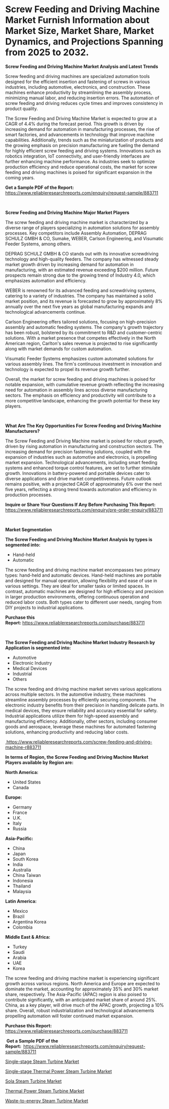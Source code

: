 <p><h1>Screw Feeding and Driving Machine Market Furnish Information about Market Size, Market Share, Market Dynamics, and Projections Spanning from 2025 to 2032.</h1></p><p><strong>Screw Feeding and Driving Machine Market Analysis and Latest Trends</strong></p>
<p><p>Screw feeding and driving machines are specialized automation tools designed for the efficient insertion and fastening of screws in various industries, including automotive, electronics, and construction. These machines enhance productivity by streamlining the assembly process, minimizing manual labor, and reducing insertion errors. The automation of screw feeding and driving reduces cycle times and improves consistency in product quality.</p><p>The Screw Feeding and Driving Machine Market is expected to grow at a CAGR of 4.4% during the forecast period. This growth is driven by increasing demand for automation in manufacturing processes, the rise of smart factories, and advancements in technology that improve machine capabilities. Additionally, trends such as the miniaturization of products and the growing emphasis on precision manufacturing are fueling the demand for highly efficient screw feeding and driving systems. Innovations such as robotics integration, IoT connectivity, and user-friendly interfaces are further enhancing machine performance. As industries seek to optimize production efficiency and reduce operational costs, the market for screw feeding and driving machines is poised for significant expansion in the coming years.</p></p>
<p><strong>Get a Sample PDF of the Report:&nbsp;</strong> <a href="https://www.reliableresearchreports.com/enquiry/request-sample/883711?utm_campaign=114&utm_medium=2&utm_source=Github&utm_content=ia&utm_term=24022025&utm_id=screw-feeding-and-driving-machine">https://www.reliableresearchreports.com/enquiry/request-sample/883711</a></p>
<p>&nbsp;</p>
<p><strong>Screw Feeding and Driving Machine Major Market Players</strong></p>
<p><p>The screw feeding and driving machine market is characterized by a diverse range of players specializing in automation solutions for assembly processes. Key competitors include Assembly Automation, DEPRAG SCHULZ GMBH & CO, Sumake, WEBER, Carlson Engineering, and Visumatic Feeder Systems, among others. </p><p>DEPRAG SCHULZ GMBH & CO stands out with its innovative screwdriving technology and high-quality feeders. The company has witnessed steady market growth driven by increasing demand for automation in manufacturing, with an estimated revenue exceeding $200 million. Future prospects remain strong due to the growing trend of Industry 4.0, which emphasizes automation and efficiency.</p><p>WEBER is renowned for its advanced feeding and screwdriving systems, catering to a variety of industries. The company has maintained a solid market position, and its revenue is forecasted to grow by approximately 8% annually over the next five years as global manufacturing expands and technological advancements continue.</p><p>Carlson Engineering offers tailored solutions, focusing on high-precision assembly and automatic feeding systems. The company's growth trajectory has been robust, bolstered by its commitment to R&D and customer-centric solutions. With a market presence that competes effectively in the North American region, Carlton's sales revenue is projected to rise significantly along with market demands for custom automation.</p><p>Visumatic Feeder Systems emphasizes custom automated solutions for various assembly lines. The firm's continuous investment in innovation and technology is expected to propel its revenue growth further. </p><p>Overall, the market for screw feeding and driving machines is poised for notable expansion, with cumulative revenue growth reflecting the increasing need for automation in assembly lines across diverse manufacturing sectors. The emphasis on efficiency and productivity will contribute to a more competitive landscape, enhancing the growth potential for these key players.</p></p>
<p>&nbsp;</p>
<p><strong>What Are The Key Opportunities For Screw Feeding and Driving Machine Manufacturers?</strong></p>
<p><p>The Screw Feeding and Driving Machine market is poised for robust growth, driven by rising automation in manufacturing and construction sectors. The increasing demand for precision fastening solutions, coupled with the expansion of industries such as automotive and electronics, is propelling market expansion. Technological advancements, including smart feeding systems and enhanced torque control features, are set to further stimulate growth. Innovations in battery-powered and portable devices cater to diverse applications and drive market competitiveness. Future outlook remains positive, with a projected CAGR of approximately 6% over the next five years, reflecting a strong trend towards automation and efficiency in production processes.</p></p>
<p><strong>Inquire or Share Your Questions If Any Before Purchasing This Report:</strong> <a href="https://www.reliableresearchreports.com/enquiry/pre-order-enquiry/883711?utm_campaign=114&utm_medium=2&utm_source=Github&utm_content=ia&utm_term=24022025&utm_id=screw-feeding-and-driving-machine">https://www.reliableresearchreports.com/enquiry/pre-order-enquiry/883711</a></p>
<p>&nbsp;</p>
<p><strong>Market Segmentation</strong></p>
<p><strong>The Screw Feeding and Driving Machine Market Analysis by types is segmented into:</strong></p>
<p><ul><li>Hand-held</li><li>Automatic</li></ul></p>
<p><p>The screw feeding and driving machine market encompasses two primary types: hand-held and automatic devices. Hand-held machines are portable and designed for manual operation, allowing flexibility and ease of use in various settings. They are ideal for smaller tasks or limited spaces. In contrast, automatic machines are designed for high efficiency and precision in larger production environments, offering continuous operation and reduced labor costs. Both types cater to different user needs, ranging from DIY projects to industrial applications.</p></p>
<p><strong>Purchase this Report:&nbsp;</strong><a href="https://www.reliableresearchreports.com/purchase/883711?utm_campaign=114&utm_medium=2&utm_source=Github&utm_content=ia&utm_term=24022025&utm_id=screw-feeding-and-driving-machine">https://www.reliableresearchreports.com/purchase/883711</a></p>
<p>&nbsp;</p>
<p><strong>The Screw Feeding and Driving Machine Market Industry Research by Application is segmented into:</strong></p>
<p><ul><li>Automotive</li><li>Electronic Industry</li><li>Medical Devices</li><li>Industrial</li><li>Others</li></ul></p>
<p><p>The screw feeding and driving machine market serves various applications across multiple sectors. In the automotive industry, these machines streamline assembly processes by efficiently securing components. The electronic industry benefits from their precision in handling delicate parts. In medical devices, they ensure reliability and accuracy essential for safety. Industrial applications utilize them for high-speed assembly and manufacturing efficiency. Additionally, other sectors, including consumer goods and aerospace, leverage these machines for automated fastening solutions, enhancing productivity and reducing labor costs.</p></p>
<p><a href="https://www.reliableresearchreports.com/screw-feeding-and-driving-machine-r883711?utm_campaign=114&utm_medium=2&utm_source=Github&utm_content=ia&utm_term=24022025&utm_id=screw-feeding-and-driving-machine">&nbsp;https://www.reliableresearchreports.com/screw-feeding-and-driving-machine-r883711</a></p>
<p><strong>In terms of Region, the Screw Feeding and Driving Machine Market Players available by Region are:</strong></p>
<p>
    <p> <strong> North America: </strong>
        <ul>
            <li>United States</li>
            <li>Canada</li>
        </ul>
        </p> 
    <p> <strong> Europe: </strong>
        <ul>
            <li>Germany</li>
            <li>France</li>
            <li>U.K.</li>
            <li>Italy</li>
            <li>Russia</li>
        </ul>
        </p> 
    <p> <strong> Asia-Pacific: </strong>
        <ul>
            <li>China</li>
            <li>Japan</li>
            <li>South Korea</li>
            <li>India</li>
            <li>Australia</li>
            <li>China Taiwan</li>
            <li>Indonesia</li>
            <li>Thailand</li>
            <li>Malaysia</li>
        </ul>
        </p> 
    <p> <strong> Latin America: </strong>
        <ul>
            <li>Mexico</li>
            <li>Brazil</li>
            <li>Argentina Korea</li>
            <li>Colombia</li>
        </ul>
        </p> 
    <p> <strong> Middle East & Africa: </strong>
        <ul>
            <li>Turkey</li>
            <li>Saudi</li>
            <li>Arabia</li>
            <li>UAE</li>
            <li>Korea</li>
        </ul>
    </p>
    </p>
<p><p>The screw feeding and driving machine market is experiencing significant growth across various regions. North America and Europe are expected to dominate the market, accounting for approximately 35% and 30% market share, respectively. The Asia-Pacific (APAC) region is also poised to contribute significantly, with an anticipated market share of around 25%. China, as a key player, will drive much of the APAC growth, projecting a 10% share. Overall, robust industrialization and technological advancements propelling automation will foster continued market expansion.</p></p>
<p><strong>Purchase this Report: </strong><a href="https://www.reliableresearchreports.com/purchase/883711?utm_campaign=114&utm_medium=2&utm_source=Github&utm_content=ia&utm_term=24022025&utm_id=screw-feeding-and-driving-machine">https://www.reliableresearchreports.com/purchase/883711</a></p>
<p>&nbsp;<strong>Get a Sample PDF of the Report:&nbsp;&nbsp;</strong><a href="https://www.reliableresearchreports.com/enquiry/request-sample/883711?utm_campaign=114&utm_medium=2&utm_source=Github&utm_content=ia&utm_term=24022025&utm_id=screw-feeding-and-driving-machine">https://www.reliableresearchreports.com/enquiry/request-sample/883711</a></p>
<p><strong></strong></p>
<p><p><a href="https://github.com/porstgowinjq/Market-Research-Report-List-1/blob/main/single-stage-steam-turbine-market.md?utm_campaign=114&utm_medium=2&utm_source=Github&utm_content=ia&utm_term=24022025&utm_id=screw-feeding-and-driving-machine">Single-stage Steam Turbine Market</a></p><p><a href="https://github.com/indrystar/Market-Research-Report-List-5/blob/main/single-stage-thermal-power-steam-turbine-market.md?utm_campaign=114&utm_medium=2&utm_source=Github&utm_content=ia&utm_term=24022025&utm_id=screw-feeding-and-driving-machine">Single-stage Thermal Power Steam Turbine Market</a></p><p><a href="https://github.com/indrystar/Market-Research-Report-List-5/blob/main/sola-steam-turbine-market.md?utm_campaign=114&utm_medium=2&utm_source=Github&utm_content=ia&utm_term=24022025&utm_id=screw-feeding-and-driving-machine">Sola Steam Turbine Market</a></p><p><a href="https://github.com/blauetrelawz/Market-Research-Report-List-1/blob/main/thermal-power-steam-turbine-market.md?utm_campaign=114&utm_medium=2&utm_source=Github&utm_content=ia&utm_term=24022025&utm_id=screw-feeding-and-driving-machine">Thermal Power Steam Turbine Market</a></p><p><a href="https://github.com/bauzobusicx5/Market-Research-Report-List-1/blob/main/waste-to-energy-steam-turbine-market.md?utm_campaign=114&utm_medium=2&utm_source=Github&utm_content=ia&utm_term=24022025&utm_id=screw-feeding-and-driving-machine">Waste-to-energy Steam Turbine Market</a></p></p>